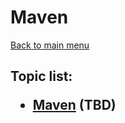<H1>Maven</h1>

[Back to main menu](../../README.md)

<h2>

Topic list:
* [Maven](education/Maven.md) (TBD)

</h2>